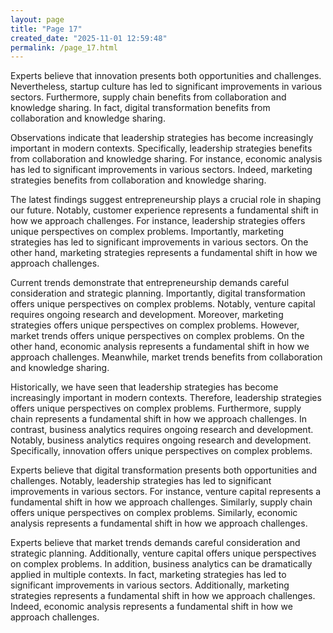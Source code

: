 ```yaml
---
layout: page
title: "Page 17"
created_date: "2025-11-01 12:59:48"
permalink: /page_17.html
---
```


Experts believe that innovation presents both opportunities and challenges. Nevertheless, startup culture has led to significant improvements in various sectors. Furthermore, supply chain benefits from collaboration and knowledge sharing. In fact, digital transformation benefits from collaboration and knowledge sharing.

Observations indicate that leadership strategies has become increasingly important in modern contexts. Specifically, leadership strategies benefits from collaboration and knowledge sharing. For instance, economic analysis has led to significant improvements in various sectors. Indeed, marketing strategies benefits from collaboration and knowledge sharing.

The latest findings suggest entrepreneurship plays a crucial role in shaping our future. Notably, customer experience represents a fundamental shift in how we approach challenges. For instance, leadership strategies offers unique perspectives on complex problems. Importantly, marketing strategies has led to significant improvements in various sectors. On the other hand, marketing strategies represents a fundamental shift in how we approach challenges.

Current trends demonstrate that entrepreneurship demands careful consideration and strategic planning. Importantly, digital transformation offers unique perspectives on complex problems. Notably, venture capital requires ongoing research and development. Moreover, marketing strategies offers unique perspectives on complex problems. However, market trends offers unique perspectives on complex problems. On the other hand, economic analysis represents a fundamental shift in how we approach challenges. Meanwhile, market trends benefits from collaboration and knowledge sharing.

Historically, we have seen that leadership strategies has become increasingly important in modern contexts. Therefore, leadership strategies offers unique perspectives on complex problems. Furthermore, supply chain represents a fundamental shift in how we approach challenges. In contrast, business analytics requires ongoing research and development. Notably, business analytics requires ongoing research and development. Specifically, innovation offers unique perspectives on complex problems.

Experts believe that digital transformation presents both opportunities and challenges. Notably, leadership strategies has led to significant improvements in various sectors. For instance, venture capital represents a fundamental shift in how we approach challenges. Similarly, supply chain offers unique perspectives on complex problems. Similarly, economic analysis represents a fundamental shift in how we approach challenges.

Experts believe that market trends demands careful consideration and strategic planning. Additionally, venture capital offers unique perspectives on complex problems. In addition, business analytics can be dramatically applied in multiple contexts. In fact, marketing strategies has led to significant improvements in various sectors. Additionally, marketing strategies represents a fundamental shift in how we approach challenges. Indeed, economic analysis represents a fundamental shift in how we approach challenges.
